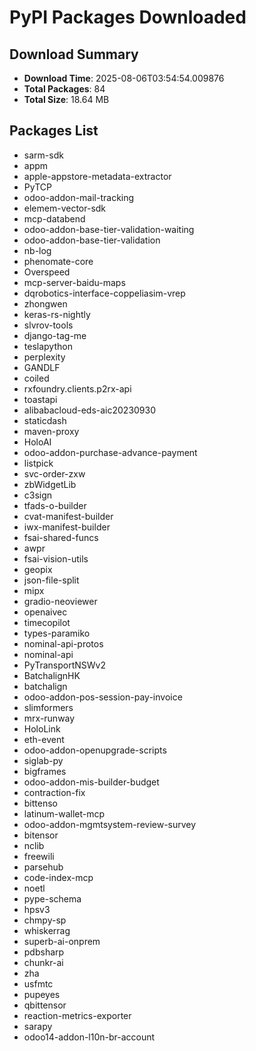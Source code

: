 # PyPI Packages Downloaded

## Download Summary
- **Download Time**: 2025-08-06T03:54:54.009876
- **Total Packages**: 84
- **Total Size**: 18.64 MB

## Packages List
- sarm-sdk
- appm
- apple-appstore-metadata-extractor
- PyTCP
- odoo-addon-mail-tracking
- elemem-vector-sdk
- mcp-databend
- odoo-addon-base-tier-validation-waiting
- odoo-addon-base-tier-validation
- nb-log
- phenomate-core
- Overspeed
- mcp-server-baidu-maps
- dqrobotics-interface-coppeliasim-vrep
- zhongwen
- keras-rs-nightly
- slvrov-tools
- django-tag-me
- teslapython
- perplexity
- GANDLF
- coiled
- rxfoundry.clients.p2rx-api
- toastapi
- alibabacloud-eds-aic20230930
- staticdash
- maven-proxy
- HoloAI
- odoo-addon-purchase-advance-payment
- listpick
- svc-order-zxw
- zbWidgetLib
- c3sign
- tfads-o-builder
- cvat-manifest-builder
- iwx-manifest-builder
- fsai-shared-funcs
- awpr
- fsai-vision-utils
- geopix
- json-file-split
- mipx
- gradio-neoviewer
- openaivec
- timecopilot
- types-paramiko
- nominal-api-protos
- nominal-api
- PyTransportNSWv2
- BatchalignHK
- batchalign
- odoo-addon-pos-session-pay-invoice
- slimformers
- mrx-runway
- HoloLink
- eth-event
- odoo-addon-openupgrade-scripts
- siglab-py
- bigframes
- odoo-addon-mis-builder-budget
- contraction-fix
- bittenso
- latinum-wallet-mcp
- odoo-addon-mgmtsystem-review-survey
- bitensor
- nclib
- freewili
- parsehub
- code-index-mcp
- noetl
- pype-schema
- hpsv3
- chmpy-sp
- whiskerrag
- superb-ai-onprem
- pdbsharp
- chunkr-ai
- zha
- usfmtc
- pupeyes
- qbittensor
- reaction-metrics-exporter
- sarapy
- odoo14-addon-l10n-br-account
